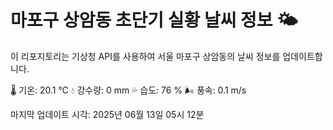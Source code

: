 
# 마포구 상암동 초단기 실황 날씨 정보 🌤️

이 리포지토리는 기상청 API를 사용하여 서울 마포구 상암동의 날씨 정보를 업데이트합니다. 

🌡️ 기온: 20.1 ℃
💧 강수량: 0 mm
💦 습도: 76 %
🌬️ 풍속: 0.1 m/s

마지막 업데이트 시각: 2025년 06월 13일 05시 12분    
